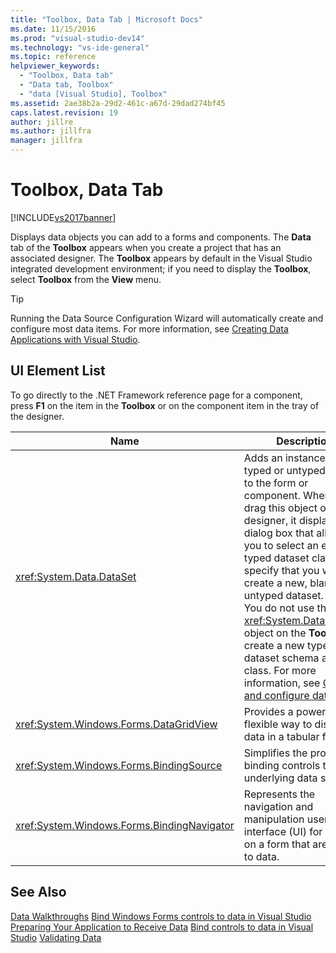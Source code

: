 ```yaml
---
title: "Toolbox, Data Tab | Microsoft Docs"
ms.date: 11/15/2016
ms.prod: "visual-studio-dev14"
ms.technology: "vs-ide-general"
ms.topic: reference
helpviewer_keywords:
  - "Toolbox, Data tab"
  - "Data tab, Toolbox"
  - "data [Visual Studio], Toolbox"
ms.assetid: 2ae38b2a-29d2-461c-a67d-29dad274bf45
caps.latest.revision: 19
author: jillre
ms.author: jillfra
manager: jillfra
---
```

# Toolbox, Data Tab
[!INCLUDE[vs2017banner](../../includes/vs2017banner.md)]

Displays data objects you can add to a forms and components. The **Data** tab of the **Toolbox** appears when you create a project that has an associated designer. The **Toolbox** appears by default in the Visual Studio integrated development environment; if you need to display the **Toolbox**, select **Toolbox** from the **View** menu.

> [!TIP]
> Running the Data Source Configuration Wizard will automatically create and configure most data items. For more information, see [Creating Data Applications with Visual Studio](https://msdn.microsoft.com/28edce21-220a-484c-b461-a75b0232d293).

## UI Element List
 To go directly to the .NET Framework reference page for a component, press **F1** on the item in the **Toolbox** or on the component item in the tray of the designer.

|Name|Description|
|----------|-----------------|
|<xref:System.Data.DataSet>|Adds an instance of a typed or untyped dataset to the form or component. When you drag this object onto a designer, it displays a dialog box that allows you to select an existing typed dataset class or specify that you want to create a new, blank, untyped dataset. **Note:**  You do not use the <xref:System.Data.DataSet> object on the **Toolbox** to create a new typed dataset schema and class. For more information, see [Create and configure datasets](../../data-tools/create-and-configure-datasets-in-visual-studio.md).|
|<xref:System.Windows.Forms.DataGridView>|Provides a powerful and flexible way to display data in a tabular format.|
|<xref:System.Windows.Forms.BindingSource>|Simplifies the process of binding controls to an underlying data source.|
|<xref:System.Windows.Forms.BindingNavigator>|Represents the navigation and manipulation user interface (UI) for controls on a form that are bound to data.|

## See Also
 [Data Walkthroughs](https://msdn.microsoft.com/library/15a88fb8-3bee-4962-914d-7a1f8bd40ec4)
 [Bind Windows Forms controls to data in Visual Studio](../../data-tools/bind-windows-forms-controls-to-data-in-visual-studio.md)
 [Preparing Your Application to Receive Data](https://msdn.microsoft.com/library/c17bdb7e-c234-4f2f-9582-5e55c27356ad)
 [Bind controls to data in Visual Studio](../../data-tools/bind-controls-to-data-in-visual-studio.md)
 [Validating Data](https://msdn.microsoft.com/library/b3a9ee4e-5d4d-4411-9c56-c811f2b4ee7e)